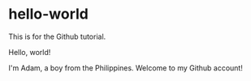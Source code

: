 # hello-world
This is for the Github tutorial.

Hello, world!

I'm Adam, a boy from the Philippines. Welcome to my Github account!
